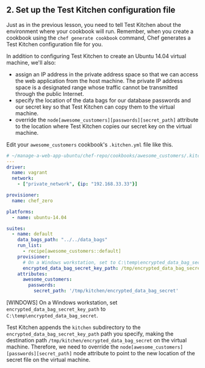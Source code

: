 ## 2. Set up the Test Kitchen configuration file

Just as in the previous lesson, you need to tell Test Kitchen about the environment where your cookbook will run. Remember, when you create a cookbook using the `chef generate cookbook` command, Chef generates a Test Kitchen configuration file for you.

In addition to configuring Test Kitchen to create an Ubuntu 14.04 virtual machine, we'll also:

* assign an IP address in the private address space so that we can access the web application from the host machine. The private IP address space is a designated range whose traffic cannot be transmitted through the public Internet.
* specify the location of the data bags for our database passwords and our secret key so that Test Kitchen can copy them to the virtual machine.
* override the `node[awesome_customers][passwords][secret_path]` attribute to the location where Test Kitchen copies our secret key on the virtual machine.

Edit your `awesome_customers` cookbook's <code class="file-path">.kitchen.yml</code> file like this.

```yaml
# ~/manage-a-web-app-ubuntu/chef-repo/cookbooks/awesome_customers/.kitchen.yml
---
driver:
  name: vagrant
  network:
    - ["private_network", {ip: "192.168.33.33"}]

provisioner:
  name: chef_zero

platforms:
  - name: ubuntu-14.04

suites:
  - name: default
    data_bags_path: "../../data_bags"
    run_list:
      - recipe[awesome_customers::default]
    provisioner:
      # On a Windows workstation, set to C:\temp\encrypted_data_bag_secret.
      encrypted_data_bag_secret_key_path: /tmp/encrypted_data_bag_secret
    attributes:
      awesome_customers:
        passwords:
          secret_path: '/tmp/kitchen/encrypted_data_bag_secret'
```

[WINDOWS] On a Windows workstation, set `encrypted_data_bag_secret_key_path` to <code clas="file-path">C:\temp\encrypted\_data\_bag\_secret</code>.

Test Kitchen appends the <code class="file-path">kitchen</code> subdirectory to the `encrypted_data_bag_secret_key_path` path you specify, making the destination path <code class="file-path">/tmp/kitchen/encrypted\_data\_bag\_secret</code> on the virtual machine. Therefore, we need to override the `node[awesome_customers][passwords][secret_path]` node attribute to point to the new location of the secret file on the virtual machine.
